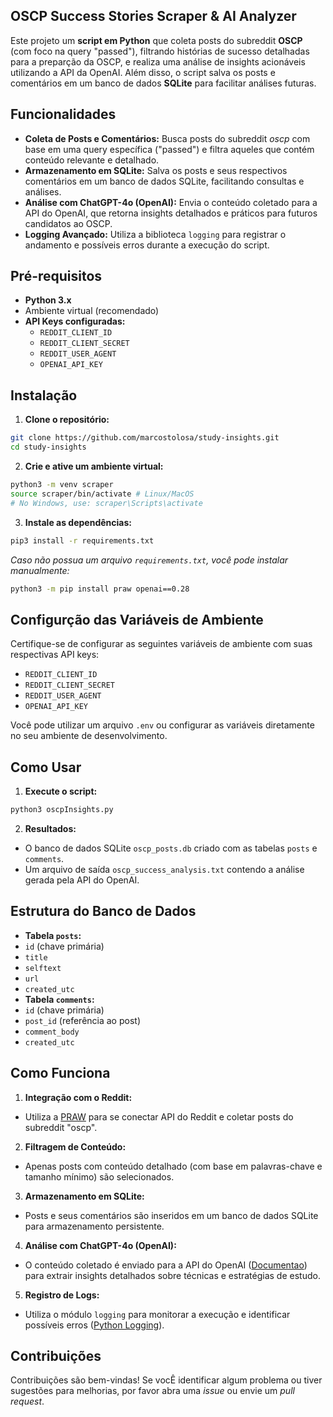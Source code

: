## OSCP Success Stories Scraper & AI Analyzer
Este projeto um **script em Python** que coleta posts do subreddit **OSCP** (com foco na query
"passed"), filtrando histórias de sucesso detalhadas para a preparção da OSCP, e realiza uma análise
de insights acionáveis utilizando a API da OpenAI. Além disso, o script salva os posts e comentários
em um banco de dados **SQLite** para facilitar análises futuras.
## Funcionalidades
- **Coleta de Posts e Comentários:** Busca posts do subreddit *oscp* com base em uma query
específica ("passed") e filtra aqueles que contém conteúdo relevante e detalhado.
- **Armazenamento em SQLite:** Salva os posts e seus respectivos comentários em um banco de
dados SQLite, facilitando consultas e análises.
- **Análise com ChatGPT-4o (OpenAI):** Envia o conteúdo coletado para a API do OpenAI, que retorna insights
detalhados e práticos para futuros candidatos ao OSCP.
- **Logging Avançado:** Utiliza a biblioteca `logging` para registrar o andamento e possíveis erros
durante a execução do script.
## Pré-requisitos
- **Python 3.x**
- Ambiente virtual (recomendado)
- **API Keys configuradas:**
  - `REDDIT_CLIENT_ID`
  - `REDDIT_CLIENT_SECRET`
  - `REDDIT_USER_AGENT`
  - `OPENAI_API_KEY`
## Instalação
1. **Clone o repositório:**
 ```bash
 git clone https://github.com/marcostolosa/study-insights.git
 cd study-insights
 ```
2. **Crie e ative um ambiente virtual:**
 ```bash
 python3 -m venv scraper
 source scraper/bin/activate # Linux/MacOS
 # No Windows, use: scraper\Scripts\activate
 ```
3. **Instale as dependências:**
 ```bash
 pip3 install -r requirements.txt
 ```
 *Caso não possua um arquivo `requirements.txt`, você pode instalar manualmente:*
 ```bash
 python3 -m pip install praw openai==0.28
 ```
## Configurção das Variáveis de Ambiente
Certifique-se de configurar as seguintes variáveis de ambiente com suas respectivas API keys:
- `REDDIT_CLIENT_ID`
- `REDDIT_CLIENT_SECRET`
- `REDDIT_USER_AGENT`
- `OPENAI_API_KEY`

Você pode utilizar um arquivo `.env` ou configurar as variáveis diretamente no seu ambiente de
desenvolvimento.
## Como Usar
1. **Execute o script:**
 ```bash
 python3 oscpInsights.py
 ```
2. **Resultados:**
 - O banco de dados SQLite `oscp_posts.db` criado com as tabelas `posts` e `comments`.
 - Um arquivo de saída `oscp_success_analysis.txt` contendo a análise gerada pela API do OpenAI.
## Estrutura do Banco de Dados
- **Tabela `posts`:**
 - `id` (chave primária)
 - `title`
 - `selftext`
 - `url`
 - `created_utc`
- **Tabela `comments`:**
 - `id` (chave primária)
 - `post_id` (referência ao post)
 - `comment_body`
 - `created_utc`
## Como Funciona
1. **Integração com o Reddit:**
 - Utiliza a [PRAW](https://praw.readthedocs.io/en/stable/) para se conectar API do Reddit e
coletar posts do subreddit "oscp".
2. **Filtragem de Conteúdo:**
 - Apenas posts com conteúdo detalhado (com base em palavras-chave e tamanho mínimo) são
selecionados.
3. **Armazenamento em SQLite:**
 - Posts e seus comentários são inseridos em um banco de dados SQLite para armazenamento
persistente.
4. **Análise com ChatGPT-4o (OpenAI):**
 - O conteúdo coletado é enviado para a API do OpenAI
([Documentao](https://platform.openai.com/docs/api-reference/chat/create)) para extrair insights
detalhados sobre técnicas e estratégias de estudo.
5. **Registro de Logs:**
 - Utiliza o módulo `logging` para monitorar a execução e identificar possíveis erros ([Python
Logging](https://docs.python.org/3/library/logging.html)).
## Contribuições
Contribuições são bem-vindas! Se vocÊ identificar algum problema ou tiver sugestões para melhorias, por
favor abra uma *issue* ou envie um *pull request*.
